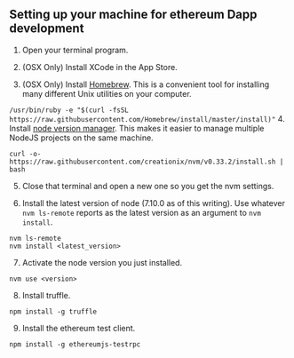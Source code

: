 ## Setting up your machine for ethereum Dapp development
1. Open your terminal program.

2. (OSX Only) Install XCode in the App Store.

3. (OSX Only) Install [Homebrew](https://brew.sh/). This is a convenient tool for installing many different Unix utilities on your computer.

  `/usr/bin/ruby -e "$(curl -fsSL https://raw.githubusercontent.com/Homebrew/install/master/install)"`
4. Install [node version manager](https://github.com/creationix/nvm). This makes it easier to manage multiple NodeJS projects on the same machine.

  `curl -o- https://raw.githubusercontent.com/creationix/nvm/v0.33.2/install.sh | bash`

5. Close that terminal and open a new one so you get the nvm settings.

6. Install the latest version of node (7.10.0 as of this writing). Use whatever `nvm ls-remote` reports as the latest version as an argument to `nvm install`.
```
nvm ls-remote
nvm install <latest_version>
```

7. Activate the node version you just installed.

  `nvm use <version>`

8. Install truffle.

  `npm install -g truffle`

9. Install the ethereum test client.

  `npm install -g ethereumjs-testrpc`
